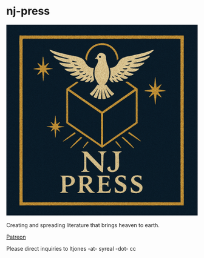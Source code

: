 # nj-press

![New Jerusalem Press](mark.png)

Creating and spreading literature that brings heaven to earth.

[Patreon](patreon.com/syreal)

Please direct inquiries to ltjones -at- syreal -dot- cc
